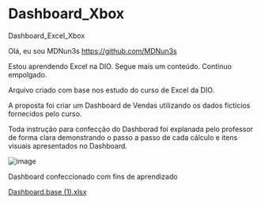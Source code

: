 # Dashboard_Xbox
Dashboard_Excel_Xbox

Olá, eu sou MDNun3s https://github.com/MDNun3s

Estou aprendendo Excel na DIO. Segue mais um conteúdo. Continuo empolgado.

Arquivo criado com base nos estudo do curso de Excel da DIO.

A proposta foi criar um Dashboard de Vendas utilizando os dados fictícios fornecidos pelo curso.

Toda instrução para confecção do Dashborad foi explanada pelo professor de forma clara
demonstrando o passo a passo de cada cálculo e itens visuais apresentados no Dashboard.

![image](https://github.com/user-attachments/assets/691a1c7c-a2b4-4850-92f0-1de863da71de)

Dashboard confeccionado com fins de aprendizado

[Dashboard.base (1).xlsx](https://github.com/user-attachments/files/20873540/Dashboard.base.1.xlsx)
